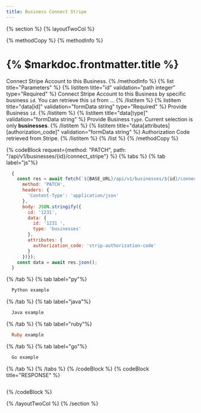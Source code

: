 ```yaml
---
title: Business Connect Stripe
---
```

{% section %}
{% layoutTwoCol %}

{% methodCopy %}
{% methodInfo %}
  # {% $markdoc.frontmatter.title %}
  Connect Stripe Account to this Business.
{% /methodInfo %}
{% list title="Parameters" %}
  {% listitem title="id" validation="path integer" type="Required" %}
  Connect Stripe Account to this Business by specific business `id`. You can retrieve this `id` from ...
  {% /listitem %}
  {% listitem title="data[id]" validation="formData string" type="Required" %}
  Provide Business `id`.
  {% /listitem %}
  {% listitem title="data[type]" validation="formData string" %}
  Provide Business `type`. Current selection is only **businesses**.
  {% /listitem %}
  {% listitem title="data[attributes][authorization_code]" validation="formData string" %}
  Authorization Code retrieved from Stripe.
  {% /listitem %}
{% /list %}
{% /methodCopy %}

{% codeBlock request={method: "PATCH", path: "/api/v1/businesses/{id}/connect_stripe"} %}
{% tabs %}
  {% tab label="js"%}
  ```js
    {
      const res = await fetch(`${BASE_URL}/api/v1/businesses/${id}/connect_stripe`, {
        method: 'PATCH',
        headers: {
          'Content-Type': 'application/json'
        },
        body: JSON.stringify({
          id: '1231',
          data: {
            id: '1231 ',
            type: 'businesses'
          },
          attributes: {
            authorization_code: 'strip-authorization-code'
          }
        })});
      const data = await res.json();
    }
  ```
  {% /tab %}
  {% tab label="py"%}
  ```py
    Python example
  ```
  {% /tab %}
  {% tab label="java"%}
  ```java
    Java example
  ```
  {% /tab %}
  {% tab label="ruby"%}
  ```ruby
    Ruby example
  ```
  {% /tab %}
  {% tab label="go"%}
  ```go
    Go example
  ```
  {% /tab %}
{% /tabs %}
{% /codeBlock %}
{% codeBlock title="RESPONSE" %}
  ```json
  ```
{% /codeBlock %}  

{% /layoutTwoCol %}
{% /section %}